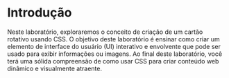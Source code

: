 # Introdução

Neste laboratório, exploraremos o conceito de criação de um cartão rotativo usando CSS. O objetivo deste laboratório é ensinar como criar um elemento de interface do usuário (UI) interativo e envolvente que pode ser usado para exibir informações ou imagens. Ao final deste laboratório, você terá uma sólida compreensão de como usar CSS para criar conteúdo web dinâmico e visualmente atraente.
